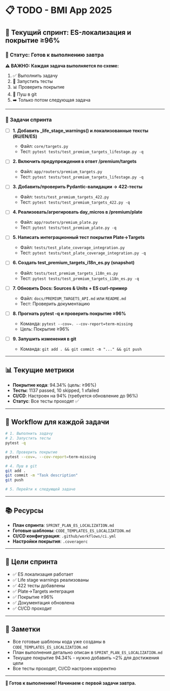 # 📋 TODO - BMI App 2025

## 🚀 Текущий спринт: ES-локализация и покрытие ≥96%

### 📅 Статус: Готов к выполнению завтра

**⚠️ ВАЖНО: Каждая задача выполняется по схеме:**

1. ✅ Выполнить задачу
2. 🧪 Запустить тесты
3. 📊 Проверить покрытие
4. 🚀 Пуш в git
5. ➡️ Только потом следующая задача

---

### 📝 Задачи спринта

- [ ] **1. Добавить _life_stage_warnings() и локализованные тексты (RU/EN/ES)**
  - Файл: `core/targets.py`
  - Тест: `pytest tests/test_premium_targets_lifestage.py -q`

- [ ] **2. Включить предупреждения в ответ /premium/targets**
  - Файл: `app/routers/premium_targets.py`
  - Тест: `pytest tests/test_premium_targets_lifestage.py -q`

- [ ] **3. Добавить/проверить Pydantic-валидации → 422-тесты**
  - Файл: `tests/test_premium_targets_422.py`
  - Тест: `pytest tests/test_premium_targets_422.py -q`

- [ ] **4. Реализовать/агрегировать day_micros в /premium/plate**
  - Файл: `app/routers/premium_plate.py`
  - Тест: `pytest tests/test_premium_plate.py -q`

- [ ] **5. Написать интеграционный тест покрытия Plate→Targets**
  - Файл: `tests/test_plate_coverage_integration.py`
  - Тест: `pytest tests/test_plate_coverage_integration.py -q`

- [ ] **6. Создать test_premium_targets_i18n_es.py (snapshot)**
  - Файл: `tests/test_premium_targets_i18n_es.py`
  - Тест: `pytest tests/test_premium_targets_i18n_es.py -q`

- [ ] **7. Обновить Docs: Sources & Units + ES curl-пример**
  - Файл: `docs/PREMIUM_TARGETS_API.md` или `README.md`
  - Тест: Проверить документацию

- [ ] **8. Прогнать pytest -q и проверить покрытие ≥96%**
  - Команда: `pytest --cov=. --cov-report=term-missing`
  - Цель: Покрытие ≥96%

- [ ] **9. Запушить изменения в git**
  - Команда: `git add . && git commit -m "..." && git push`

---

## 📊 Текущие метрики

- **Покрытие кода**: 94.34% (цель: ≥96%)
- **Тесты**: 1137 passed, 10 skipped, 1 xfailed
- **CI/CD**: Настроен на 94% (требуется обновление до 96%)
- **Статус**: Все тесты проходят ✅

---

## 🔄 Workflow для каждой задачи

```bash
# 1. Выполнить задачу
# 2. Запустить тесты
pytest -q

# 3. Проверить покрытие
pytest --cov=. --cov-report=term-missing

# 4. Пуш в git
git add .
git commit -m "Task description"
git push

# 5. Перейти к следующей задаче
```

---

## 📚 Ресурсы

- **План спринта**: `SPRINT_PLAN_ES_LOCALIZATION.md`
- **Готовые шаблоны**: `CODE_TEMPLATES_ES_LOCALIZATION.md`
- **CI/CD конфигурация**: `.github/workflows/ci.yml`
- **Настройки покрытия**: `.coveragerc`

---

## 🎯 Цели спринта

- ✅ ES локализация работает
- ✅ Life stage warnings реализованы
- ✅ 422 тесты добавлены
- ✅ Plate→Targets интеграция
- ✅ Покрытие ≥96%
- ✅ Документация обновлена
- ✅ CI/CD проходит

---

## 📝 Заметки

- Все готовые шаблоны кода уже созданы в `CODE_TEMPLATES_ES_LOCALIZATION.md`
- План выполнения детально описан в `SPRINT_PLAN_ES_LOCALIZATION.md`
- Текущее покрытие 94.34% - нужно добавить ~2% для достижения цели
- Все тесты проходят, CI/CD настроен корректно

---

**🚀 Готов к выполнению! Начинаем с первой задачи завтра.**
